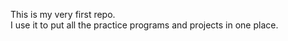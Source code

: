This is my very first repo.<br/>
I use it to put all the practice programs and projects in one place. <br/>
